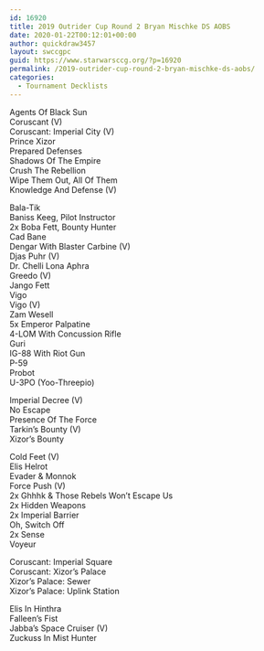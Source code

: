 ```yaml
---
id: 16920
title: 2019 Outrider Cup Round 2 Bryan Mischke DS AOBS
date: 2020-01-22T00:12:01+00:00
author: quickdraw3457
layout: swccgpc
guid: https://www.starwarsccg.org/?p=16920
permalink: /2019-outrider-cup-round-2-bryan-mischke-ds-aobs/
categories:
  - Tournament Decklists
---
```

Agents Of Black Sun  
Coruscant (V)  
Coruscant: Imperial City (V)  
Prince Xizor  
Prepared Defenses  
Shadows Of The Empire  
Crush The Rebellion  
Wipe Them Out, All Of Them  
Knowledge And Defense (V)  
  
Bala-Tik  
Baniss Keeg, Pilot Instructor  
2x Boba Fett, Bounty Hunter  
Cad Bane  
Dengar With Blaster Carbine (V)  
Djas Puhr (V)  
Dr. Chelli Lona Aphra  
Greedo (V)  
Jango Fett  
Vigo  
Vigo (V)  
Zam Wesell  
5x Emperor Palpatine  
4-LOM With Concussion Rifle  
Guri  
IG-88 With Riot Gun  
P-59  
Probot  
U-3PO (Yoo-Threepio)  
  
Imperial Decree (V)  
No Escape  
Presence Of The Force  
Tarkin&#8217;s Bounty (V)  
Xizor&#8217;s Bounty  
  
Cold Feet (V)  
Elis Helrot  
Evader & Monnok  
Force Push (V)  
2x Ghhhk & Those Rebels Won&#8217;t Escape Us  
2x Hidden Weapons  
2x Imperial Barrier  
Oh, Switch Off  
2x Sense  
Voyeur  
  
Coruscant: Imperial Square  
Coruscant: Xizor&#8217;s Palace  
Xizor&#8217;s Palace: Sewer  
Xizor&#8217;s Palace: Uplink Station  
  
Elis In Hinthra  
Falleen&#8217;s Fist  
Jabba&#8217;s Space Cruiser (V)  
Zuckuss In Mist Hunter